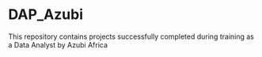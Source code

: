 # DAP_Azubi
This repository contains projects successfully completed during training as a Data Analyst by Azubi Africa
